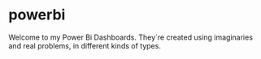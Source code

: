 # powerbi
Welcome to my Power Bi Dashboards. They´re created using imaginaries and real problems, in different kinds of types. 
